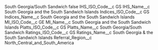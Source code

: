 <?xml version="1.0" encoding="UTF-8"?>
<CustomMetadata xmlns="http://soap.sforce.com/2006/04/metadata" xmlns:xsi="http://www.w3.org/2001/XMLSchema-instance" xmlns:xsd="http://www.w3.org/2001/XMLSchema">
    <label>South Georgia/South Sandwich</label>
    <protected>false</protected>
    <values>
        <field>IHS_ISO_Code__c</field>
        <value xsi:type="xsd:string">GS</value>
    </values>
    <values>
        <field>IHS_Name__c</field>
        <value xsi:type="xsd:string">South Georgia and the South Sandwich Islands</value>
    </values>
    <values>
        <field>Indices_ISO_Code__c</field>
        <value xsi:type="xsd:string">GS</value>
    </values>
    <values>
        <field>Indices_Name__c</field>
        <value xsi:type="xsd:string">South Georgia and the South Sandwich Islands</value>
    </values>
    <values>
        <field>MI_ISO_Code__c</field>
        <value xsi:type="xsd:string">GE</value>
    </values>
    <values>
        <field>MI_Name__c</field>
        <value xsi:type="xsd:string">South Georgia and the South Sandwich Islands</value>
    </values>
    <values>
        <field>Platts_ISO_Code__c</field>
        <value xsi:type="xsd:string">GS</value>
    </values>
    <values>
        <field>Platts_Name__c</field>
        <value xsi:type="xsd:string">South Georgia/South Sandwich</value>
    </values>
    <values>
        <field>Ratings_ISO_Code__c</field>
        <value xsi:type="xsd:string">GS</value>
    </values>
    <values>
        <field>Ratings_Name__c</field>
        <value xsi:type="xsd:string">South Georgia &amp; the South Sandwich Islands</value>
    </values>
    <values>
        <field>Referral_Region__c</field>
        <value xsi:type="xsd:string">North_Central_and_South_America</value>
    </values>
</CustomMetadata>
